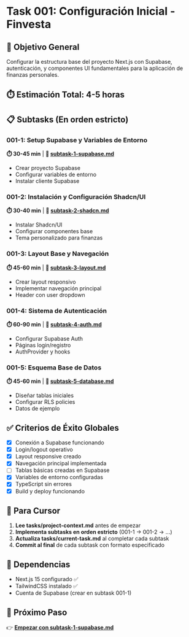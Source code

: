 # Task 001: Configuración Inicial - Finvesta

## 🎯 Objetivo General

Configurar la estructura base del proyecto Next.js con Supabase, autenticación, y componentes UI fundamentales para la aplicación de finanzas personales.

## ⏱️ Estimación Total: 4-5 horas

## 📋 Subtasks (En orden estricto)

### 001-1: Setup Supabase y Variables de Entorno

**⏱️ 30-45 min** | **📄 [subtask-1-supabase.md](./subtask-1-supabase.md)**

- Crear proyecto Supabase
- Configurar variables de entorno
- Instalar cliente Supabase

### 001-2: Instalación y Configuración Shadcn/UI

**⏱️ 30-40 min** | **📄 [subtask-2-shadcn.md](./subtask-2-shadcn.md)**

- Instalar Shadcn/UI
- Configurar componentes base
- Tema personalizado para finanzas

### 001-3: Layout Base y Navegación

**⏱️ 45-60 min** | **📄 [subtask-3-layout.md](./subtask-3-layout.md)**

- Crear layout responsivo
- Implementar navegación principal
- Header con user dropdown

### 001-4: Sistema de Autenticación

**⏱️ 60-90 min** | **📄 [subtask-4-auth.md](./subtask-4-auth.md)**

- Configurar Supabase Auth
- Páginas login/registro
- AuthProvider y hooks

### 001-5: Esquema Base de Datos

**⏱️ 45-60 min** | **📄 [subtask-5-database.md](./subtask-5-database.md)**

- Diseñar tablas iniciales
- Configurar RLS policies
- Datos de ejemplo

## ✅ Criterios de Éxito Globales

- [x] Conexión a Supabase funcionando
- [x] Login/logout operativo
- [x] Layout responsive creado
- [x] Navegación principal implementada
- [ ] Tablas básicas creadas en Supabase
- [x] Variables de entorno configuradas
- [x] TypeScript sin errores
- [x] Build y deploy funcionando

## 🎯 Para Cursor

1. **Lee tasks/project-context.md** antes de empezar
2. **Implementa subtasks en orden estricto** (001-1 → 001-2 → ...)
3. **Actualiza tasks/current-task.md** al completar cada subtask
4. **Commit al final** de cada subtask con formato especificado

## 🔗 Dependencias

- Next.js 15 configurado ✅
- TailwindCSS instalado ✅
- Cuenta de Supabase (crear en subtask 001-1)

## 🚀 Próximo Paso

👉 **[Empezar con subtask-1-supabase.md](./subtask-1-supabase.md)**
